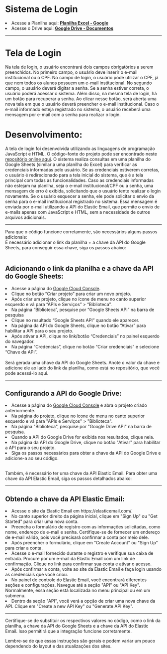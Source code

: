 # Sistema de Login
<li>Acesse a Planilha aqui: <a href="https://docs.google.com/spreadsheets/d/1Bz1yFGSxaLlvo6MNsiRdqcgNpDf7YbUS358S7lAV1-Y/edit?usp=sharing" target="_blank"><b>Planilha Excel - Google</b></a></li>
<li>Acesse o Drive aqui: <a href="https://drive.google.com/drive/folders/1HBQi31Er40Nni8uaDzFwUHLl-iirdB-q?usp=sharing" target="_blank"><b>Google Drive - Documentos</b></a></li>
<hr>
<h1>Tela de Login</h1>

<p>Na tela de login, o usuário encontrará dois campos obrigatórios a serem preenchidos. No primeiro campo, o usuário deve inserir o e-mail institucional ou o CPF. No campo de login, o usuário pode utilizar o CPF, já que nem todos os alunos possuem um e-mail institucional. No segundo campo, o usuário deverá digitar a senha. Se a senha estiver correta, o usuário poderá acessar o sistema. Além disso, na mesma tela de login, há um botão para recuperar a senha. Ao clicar nesse botão, será aberta uma nova tela em que o usuário deverá preencher o e-mail institucional. Caso o e-mail informado esteja registrado no sistema, o usuário receberá uma mensagem por e-mail com a senha para realizar o login.</p>

<h1>Desenvolvimento:</h1>

<p>A tela de login foi desenvolvida utilizando as linguagens de programação JavaScript e HTML. O código-fonte do projeto pode ser encontrado neste <a href="https://console.cloud.google.com/">repositório online aqui</a>. O sistema realiza consultas em uma planilha do Google Sheets (similar a uma planilha do Excel) para verificar as credenciais informadas pelo usuário. Se as credenciais estiverem corretas, o usuário é redirecionado para a tela inicial do sistema, que é a tela principal com todas as funcionalidades. Caso as credenciais informadas não estejam na planilha, seja o e-mail institucional/CPF ou a senha, uma mensagem de erro é exibida, solicitando que o usuário tente realizar o login novamente. Se o usuário esquecer a senha, ele pode solicitar o envio da senha para o e-mail institucional registrado no sistema. Essa mensagem é enviada por e-mail utilizando a API do Elastic Email, que permite o envio de e-mails apenas com JavaScript e HTML, sem a necessidade de outros arquivos adicionais.<p>
<hr>
Para que o código funcione corretamente, são necessários alguns passos adicionais:<br>
É necessário adicionar o link da planilha + a chave da API do Google Sheets, para conseguir essa chave, siga os passos abaixo: <br><br>

<h2>Adicionando o link da planilha e a chave da API do Google Sheets:</h2>
<li>Acesse a página do <a href="https://console.cloud.google.com/">Google Cloud Console</a>.</li>
<li>Clique no botão “Criar projeto” para criar um novo projeto.</li>
<li>Após criar um projeto, clique no ícone de menu no canto superior esquerdo e vá para “APIs e Serviços” > “Biblioteca”.</li>
<li>Na página “Biblioteca”, pesquise por “Google Sheets API” na barra de pesquisa</li>
<li>Clique no resultado “Google Sheets API” quando ele aparecer.</li>
<li>Na página da API do Google Sheets, clique no botão “Ativar” para habilitar a API para o seu projeto.</li>
<li>Após ativar a API, clique no link/botão “Credenciais” no painel esquerdo do navegador.</li>
<li>Na página “Credencias”, clique no botão “Criar credenciais” e selecione “Chave da API”.</li><br>
Será gerada uma chave da API do Google Sheets. Anote o valor da chave e adicione ele ao lado do link da planilha, como está no repositório, que você pode acessá-lo aqui.

<hr>
<h2>Configurando a API do Google Drive:</h2>
<li>Acesse a página do <a href="https://console.cloud.google.com/">Google Cloud Console</a> e abra o projeto criado anteriormente.</li>
<li>Na página do projeto, clique no ícone de menu no canto superior esquerdo e vá para "APIs e Serviços" > "Biblioteca".</li>
<li>Na página "Biblioteca", pesquise por "Google Drive API" na barra de pesquisa.</li>
<li>Quando a API do Google Drive for exibida nos resultados, clique nela.</li>
<li>Na página da API do Google Drive, clique no botão "Ativar" para habilitar a API para o seu projeto.</li>
<li>Siga os passos necessários para obter a chave da API do Google Drive e adicione-a ao seu código.</li><br>

Também, é necessário ter uma chave da API Elastic Email. Para obter uma chave da API Elastic Email, siga os passos detalhados abaixo:

<hr>
<h2>Obtendo a chave da API Elastic Email:</h2>
<li>Acesse o site da Elastic Email em https://elasticemail.com/.</li>
<li>No canto superior direito da página inicial, clique em "Sign Up" ou "Get Started" para criar uma nova conta.</li>
<li>Preencha o formulário de registro com as informações solicitadas, como nome, endereço de e-mail e senha. Certifique-se de fornecer um endereço de e-mail válido, pois você precisará confirmar a conta por meio dele.</li>
<li>Após preencher o formulário, clique em "Create Account" ou "Sign Up" para criar a conta.</li>
<li>Acesse o e-mail fornecido durante o registro e verifique sua caixa de entrada. Procure por um e-mail da Elastic Email com um link de confirmação. Clique no link para confirmar sua conta e ativar o acesso.</li>
<li>Após confirmar a conta, volte ao site da Elastic Email e faça login usando as credenciais que você criou.</li>
<li>No painel de controle do Elastic Email, você encontrará diferentes seções e configurações. Navegue até a seção "API" ou "API Key". Normalmente, essa seção está localizada no menu principal ou em um submenu.</li>
<li>Dentro da seção "API", você verá a opção de criar uma nova chave da API. Clique em "Create a new API Key" ou "Generate API Key".</li>
<hr>

Certifique-se de substituir os respectivos valores no código, como o link da planilha, a chave da API do Google Sheets e a chave da API do Elastic Email. Isso permitirá que a integração funcione corretamente.

Lembre-se de que essas instruções são gerais e podem variar um pouco dependendo do layout e das atualizações dos sites.

